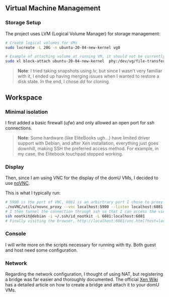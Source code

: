 

## Virtual Machine Management

### Storage Setup

The project uses LVM (Logical Volume Manager) for storage management:

```sh
# Create logical volumes for VMs
sudo lvcreate -L 20G -n ubuntu-20-04-new-kernel vg0

# Example of attaching volume at running VM, it should not be currently mounted.
sudo xl block-attach ubuntu-20-04-new-kernel  phy:/dev/vg/file-transfer xvdb w
```

>**Note**: I tried taking snapshots using *lv*, but since I wasn't very familiar with it, I ended up having merging issues when I wanted to restore a disk state. In the end, I chose *dd* for cloning.

## Workspace

### Minimal isolation

I first added a basic firewall (*ufw*) and only allowed an open port for *ssh* connections.

>**Note**: Some hardware (like EliteBooks ugh...) have limited driver support with Debian, and after Xen installation, everything just goes downhill, making SSH the preferred access method. For example, in my case, the Elitebook touchpad stopped working.

### Display

Then, since I am using VNC for the display of the domU VMs, I decided to use [noVNC](https://novnc.com/).

This is what I typically run:
```sh
# 5900 is the port of VNC, 6081 is an arbirtrary port I chose to proxy
./noVNC/utils/novnc_proxy --vnc localhost:5900 --listen localhost:6081
# I then tunnel the connection through ssh so that I can access the view through my browser.
ssh nootkit@debian -i ~/.ssh/id_nootkit -L 6081:localhost:6081
# Finally visiting the browser, http://localhost:6081/vnc.html?host=localhost&port=6081.
```
### Console

I will write more on the scripts necessary for running with tty. Both guest and host need some configuration.

### Network

Regarding the network configuration, I thought of using NAT, but registering a bridge was far easier and thoroughly documented. 
The official [Xen Wiki](https://wiki.xenproject.org/wiki/Xen_Networking) has a detailed article on how to create a bridge and attach it to your domU VMs.



